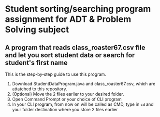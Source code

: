 # Student sorting/searching program assignment for ADT & Problem Solving subject
## A program that reads class_roaster67.csv file and let you sort student data or search for student's first name
This is the step-by-step guide to use this program.  
1. Download StudentDataProgram.java and class_roaster67.csv, which are attatched to this repository.
2. (Optional) Move the 2 files earlier to your desired folder.
3. Open Command Prompt or your choice of CLI program
4. In your CLI program, from now on will be called as CMD, type in `cd` and your folder destination where you store 2 files earlier
